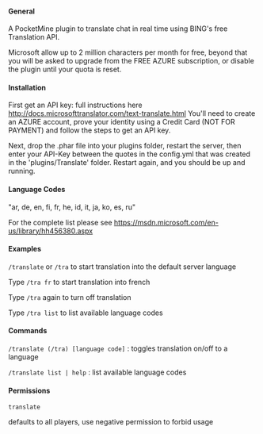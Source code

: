 #### General

A PocketMine plugin to translate chat in real time using BING's free Translation API.

Microsoft allow up to 2 million characters per month for free, beyond that you will be asked
to upgrade from the FREE AZURE subscription, or disable the plugin until your quota is reset.

#### Installation

First get an API key: full instructions here http://docs.microsofttranslator.com/text-translate.html
You'll need to create an AZURE account, prove your identity using a Credit Card (NOT FOR PAYMENT)
and follow the steps to get an API key.

Next, drop the .phar file into your plugins folder, restart the server, then enter your API-Key between the quotes
in the config.yml that was created in the 'plugins/Translate' folder. Restart again, and you should be up and running.


#### Language Codes
"ar, de, en, fi, fr, he, id, it, ja, ko, es, ru"

For the complete list please see https://msdn.microsoft.com/en-us/library/hh456380.aspx

#### Examples

`/translate` or `/tra` to start translation into the default server language

Type `/tra fr` to start translation into french

Type `/tra` again to turn off translation

Type `/tra list` to list available language codes


#### Commands

`/translate (/tra) [language code]` : toggles translation on/off to a language

`/translate list | help` : list available language codes


#### Permissions

`translate`

defaults to all players, use negative permission to forbid usage